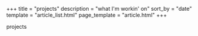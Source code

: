 +++
title = "projects"
description = "what I'm workin' on"
sort_by = "date"
template = "article_list.html"
page_template = "article.html"
+++

projects
